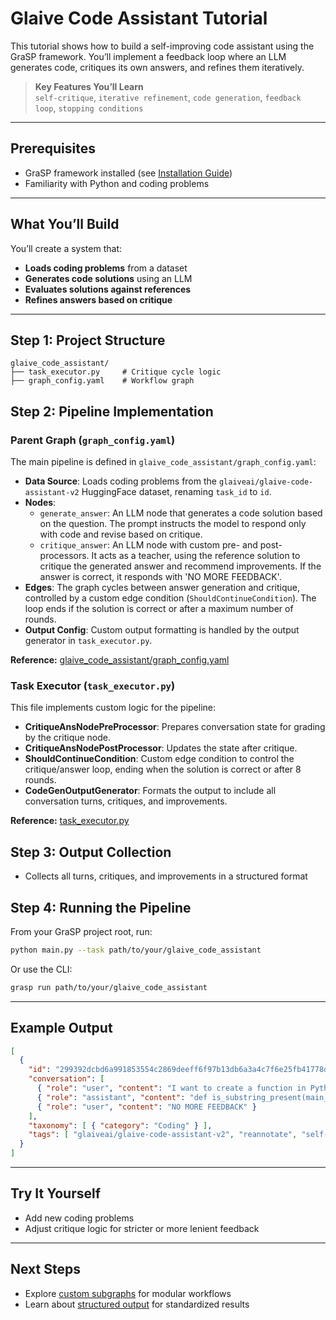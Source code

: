 # Glaive Code Assistant Tutorial

This tutorial shows how to build a self-improving code assistant using the GraSP framework. You’ll implement a feedback loop where an LLM generates code, critiques its own answers, and refines them iteratively.

> **Key Features You’ll Learn**  
> `self-critique`, `iterative refinement`, `code generation`, `feedback loop`, `stopping conditions`

---

## Prerequisites

- GraSP framework installed (see [Installation Guide](../installation.md))
- Familiarity with Python and coding problems

---

## What You’ll Build

You’ll create a system that:
- **Loads coding problems** from a dataset
- **Generates code solutions** using an LLM
- **Evaluates solutions against references**
- **Refines answers based on critique**

---

## Step 1: Project Structure

```
glaive_code_assistant/
├── task_executor.py     # Critique cycle logic
├── graph_config.yaml    # Workflow graph
```


## Step 2: Pipeline Implementation

### Parent Graph (`graph_config.yaml`)

The main pipeline is defined in `glaive_code_assistant/graph_config.yaml`:

- **Data Source**: Loads coding problems from the `glaiveai/glaive-code-assistant-v2` HuggingFace dataset, renaming `task_id` to `id`.
- **Nodes**:
  - `generate_answer`: An LLM node that generates a code solution based on the question. The prompt instructs the model to respond only with code and revise based on critique.
  - `critique_answer`: An LLM node with custom pre- and post-processors. It acts as a teacher, using the reference solution to critique the generated answer and recommend improvements. If the answer is correct, it responds with 'NO MORE FEEDBACK'.
- **Edges**: The graph cycles between answer generation and critique, controlled by a custom edge condition (`ShouldContinueCondition`). The loop ends if the solution is correct or after a maximum number of rounds.
- **Output Config**: Custom output formatting is handled by the output generator in `task_executor.py`.

**Reference:** [glaive_code_assistant/graph_config.yaml](https://github.com/ServiceNow/GraSP/blob/main/tasks/examples/glaive_code_assistant/graph_config.yaml)

### Task Executor (`task_executor.py`)

This file implements custom logic for the pipeline:
- **CritiqueAnsNodePreProcessor**: Prepares conversation state for grading by the critique node.
- **CritiqueAnsNodePostProcessor**: Updates the state after critique.
- **ShouldContinueCondition**: Custom edge condition to control the critique/answer loop, ending when the solution is correct or after 8 rounds.
- **CodeGenOutputGenerator**: Formats the output to include all conversation turns, critiques, and improvements.

**Reference:** [task_executor.py](https://github.com/ServiceNow/GraSP/blob/main/tasks/examples/glaive_code_assistant/task_executor.py)

## Step 3: Output Collection

- Collects all turns, critiques, and improvements in a structured format


## Step 4: Running the Pipeline

From your GraSP project root, run:

```bash
python main.py --task path/to/your/glaive_code_assistant
```

Or use the CLI:

```bash
grasp run path/to/your/glaive_code_assistant
```

---

## Example Output

```json
[
  {
    "id": "299392dcbd6a991853554c2869deeff6f97b13db6a3a4c7f6e25fb41778dafc2",
    "conversation": [
      { "role": "user", "content": "I want to create a function in Python that checks whether a given substring is present in a given string. How can I do that?" },
      { "role": "assistant", "content": "def is_substring_present(main_string, substring): return substring in main_string" },
      { "role": "user", "content": "NO MORE FEEDBACK" }
    ],
    "taxonomy": [ { "category": "Coding" } ],
    "tags": [ "glaiveai/glaive-code-assistant-v2", "reannotate", "self-critique" ]
  }
]
```

---

## Try It Yourself

- Add new coding problems
- Adjust critique logic for stricter or more lenient feedback

---

## Next Steps

- Explore [custom subgraphs](custom_subgraphs_tutorial.md) for modular workflows
- Learn about [structured output](structured_output_tutorial.md) for standardized results
